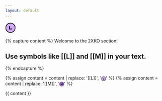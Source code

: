 ```yaml
---
layout: default
---
```


<img src="../assets/images/2xko_L.png">

{% capture content %}
Welcome to the 2XKO section!

## Use symbols like [[L]] and [[M]] in your text.
{% endcapture %}

{% assign content = content | replace: '[[L]]', '<img src="../assets/images/2xko_L.png" alt="L" style="height:1em;vertical-align:middle;">' %}
{% assign content = content | replace: '[[M]]', '<img src="../assets/images/2xko_M.png" alt="M" style="height:1em;vertical-align:middle;">' %}

{{ content }}
